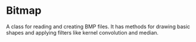 # Bitmap
A class for reading and creating BMP files. It has methods for drawing basic shapes and applying filters like kernel convolution and median.
